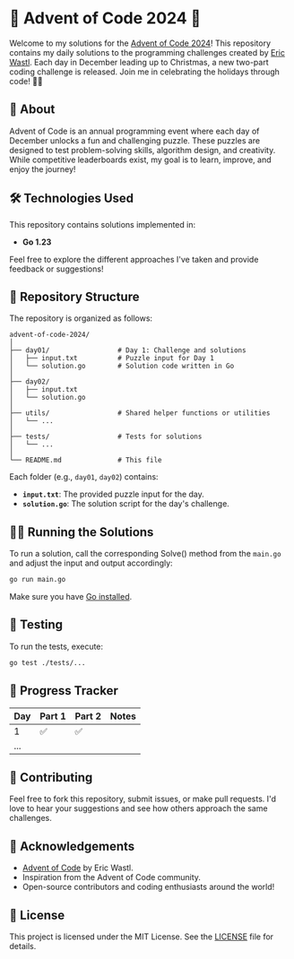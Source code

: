 # 🎄 Advent of Code 2024 🎄

Welcome to my solutions for the [Advent of Code 2024](https://adventofcode.com/2024)! This repository contains my daily solutions to the programming challenges created by [Eric Wastl](https://twitter.com/ericwastl). Each day in December leading up to Christmas, a new two-part coding challenge is released. Join me in celebrating the holidays through code! 🎅✨

## 🚀 About

Advent of Code is an annual programming event where each day of December unlocks a fun and challenging puzzle. These puzzles are designed to test problem-solving skills, algorithm design, and creativity. While competitive leaderboards exist, my goal is to learn, improve, and enjoy the journey!

## 🛠️ Technologies Used

This repository contains solutions implemented in:

- **Go 1.23**  

Feel free to explore the different approaches I've taken and provide feedback or suggestions!

## 📁 Repository Structure

The repository is organized as follows:

```
advent-of-code-2024/
│
├── day01/                 # Day 1: Challenge and solutions
│   ├── input.txt          # Puzzle input for Day 1
│   └── solution.go        # Solution code written in Go
│
├── day02/
│   ├── input.txt
│   └── solution.go
│
├── utils/                 # Shared helper functions or utilities
│   └── ...
│
├── tests/                 # Tests for solutions
│   └── ...
│
└── README.md              # This file
```

Each folder (e.g., `day01`, `day02`) contains:

- **`input.txt`**: The provided puzzle input for the day.
- **`solution.go`**: The solution script for the day's challenge.

## 🧑‍💻 Running the Solutions

To run a solution, call the corresponding Solve() method from the ``main.go`` and adjust the input and output accordingly:

```bash
go run main.go
```

Make sure you have [Go installed](https://golang.org/doc/install).

## 🧪 Testing

To run the tests, execute:

```bash
go test ./tests/...
```

## 📅 Progress Tracker

| Day | Part 1 | Part 2 | Notes |
|-----|--------|--------|-------|
| 1   | ✅      | ✅      |       |
| ... |        |        |       |

## 🤝 Contributing

Feel free to fork this repository, submit issues, or make pull requests. I'd love to hear your suggestions and see how others approach the same challenges.

## 🌟 Acknowledgements

- [Advent of Code](https://adventofcode.com/) by Eric Wastl.
- Inspiration from the Advent of Code community.
- Open-source contributors and coding enthusiasts around the world!

## 📜 License

This project is licensed under the MIT License. See the [LICENSE](LICENSE) file for details.
